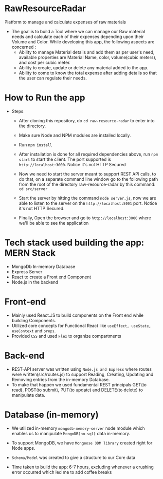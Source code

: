 # RawResourceRadar
Platform to manage and calculate expenses of raw materials

* The goal is to build a Tool where we can manage our Raw material needs and calculate each of their expenses depending upon their Volume and Color. While developing this app, the following aspects are concerned : 
  * Ability to manage Material details and add them as per user's need, available properties are Material Name, color, volume(cubic meters), and cost per cubic meter.
  * Ability to create, update or delete any material added to the app.
  * Ability to come to know the total expense after adding details so that the user can regulate their needs.


# How to Run the app

* Steps
    * After cloning this repository, do `cd raw-resource-radar` to enter into the directory.
    * Make sure Node and NPM modules are installed locally.
    * Run `npm install`
    * After installation is done for all required dependencies above, run `npm start` to start the client. The port supported is `http://localhost:3000`. Notice it's not HTTP Secured
 
    * Now we need to start the server meant to support REST API calls, to do that, on a separate command line window go to the following path from the root of the directory raw-resource-radar by this command: `cd src/server`
    * Start the server by hitting the command `node server.js`, now we are able to listen to the server on the `http://localhost:5001` port.  Notice it's not HTTP Secured.
    * Finally, Open the browser and go to `http://localhost:3000` where we'll be able to see the application


# Tech stack used building the app: MERN Stack
 * MongoDb In-memory Database
 * Express Server
 * React to create a Front end Component
 * Node.js in the backend 

# Front-end
* Mainly used React.JS to build components on the Front end while building Components.
* Utilized core concepts for Functional React like `useEffect, useState, useContext` and `props`.
* Provided `CSS` and used `Flex` to organize compartments

# Back-end
* REST-API server was written using `Node.js and Express` where routes were written(src/routes.js) to support Reading, Creating, Updating and Removing entries from the in-memory Database.
* To make that happen we used fundamental REST principals GET(to read), POST(to submit), PUT(to update) and DELETE(to delete) to manipulate data. 

# Database (in-memory)
* We utilized in-memory `mongodb-memory-server` node module which enables us to manipulate `MongoDB(no-sql)` data in-memory.
* To support MongoDB, we have `Mongoose ODM library` created right for Node apps.
* `Schema/Model` was created to give a structure to our Core data


* Time taken to build the app: 6-7 hours, excluding whenever a crushing error occurred which led me to add coffee breaks

  
  
